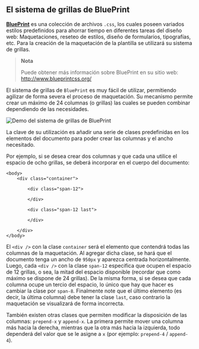 

## El sistema de grillas de BluePrint

**[BluePrint](http://www.blueprintcss.org/)** es una colección de archivos `.css`, los cuales poseen variados estilos predefinidos para ahorrar tiempo en diferentes tareas del diseño web: Maquetaciones, reseteo de estilos, diseño de formularios, tipografías, etc. Para la creación de la maquetación de la plantilla se utilizará su sistema de grillas.



> **Nota**
>
> Puede obtener más información sobre BluePrint en su sitio web: <http://www.blueprintcss.org/>


El sistema de grillas de `BluePrint` es muy fácil de utilizar, permitiendo agilizar de forma severa el proceso de maquetación. Su mecanismo permite crear un máximo de 24 columnas (o grillas) las cuales se pueden combinar dependiendo de las necesidades.


![Demo del sistema de grillas de BluePrint](incluir/figuras/image02.png)


La clave de su utilización es añadir una serie de clases predefinidas en los elementos del documento para poder crear las columnas y el ancho necesitado. 

Por ejemplo, si se desea crear dos columnas y que cada una utilice el espacio de ocho grillas, se deberá incorporar en el cuerpo del documento:


~~~~~~~~~{.html}
<body>
	<div class="container">

		<div class="span-12">

		</div>

		<div class="span-12 last">

		</div>

	</div>
</body>
~~~~~~~~~~~~~~~~~~~~~~~~~~~~


El `<div />` con la clase `container` será el elemento que contendrá todas las columnas de la maquetación. Al agregar dicha clase, se hará que el documento tenga un ancho de `950px` y aparezca centrada horizontalmente. Luego, cada `<div />` con la clase `span-12` especifica que ocupen el espacio de 12 grillas, o sea, la mitad del espacio disponible (recordar que como máximo se dispone de 24 grillas). 
De la misma forma, si se desea que cada columna ocupe un tercio del espacio, lo único que hay que hacer es cambiar la clase por `span-8`. 
Finalmente note que el último elemento (es decir, la última columna) debe tener la clase `last`, caso contrario la maquetación se visualizará de forma incorrecta.

También existen otras clases que permiten modificar la disposición de las columnas: `prepend-x` y `append-x`. La primera permite mover una columna más hacia la derecha, mientras que la otra más hacia la izquierda, todo dependerá del valor que se le asigne a `x` (por ejemplo: `prepend-4` / `append-4`).




